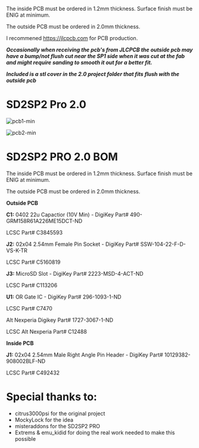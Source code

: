 The inside PCB must be ordered in 1.2mm thickness. Surface finish must be ENIG at minimum.

The outside PCB must be ordered in 2.0mm thickness.

I recommened https://jlcpcb.com for PCB production.

***Occasionally when receiving the pcb's from JLCPCB the outside pcb may have a bump/not flush cut near the SP1 side when it was cut at the fab and might require sanding to smooth it out for a better fit.***

***Included is a stl cover in the 2.0 project folder that fits flush with the outside pcb***

# SD2SP2 Pro 2.0



![pcb1-min](https://github.com/silverstee1/SD2SP2-Pro/assets/54997238/9f54725f-131c-45a7-a1ca-24f069668f79)

![pcb2-min](https://github.com/silverstee1/SD2SP2-Pro/assets/54997238/78f84408-46c2-400c-9989-09444aeecdcc)


SD2SP2 PRO 2.0 BOM
=====================================
The inside PCB must be ordered in 1.2mm thickness. Surface finish must be ENIG at minimum.

The outside PCB must be ordered in 2.0mm thickness.

**Outside PCB**

**C1:** 0402 22u Capactior (10V Min) - DigiKey Part# 490-GRM158R61A226ME15DCT-ND

LCSC Part# C3845593


**J2:** 02x04 2.54mm Female Pin Socket - DigiKey Part# SSW-104-22-F-D-VS-K-TR

LCSC Part# C5160819


**J3:** MicroSD Slot - DigiKey Part# 2223-MSD-4-ACT-ND

LCSC Part# C113206


**U1:** OR Gate IC - DigiKey Part# 296-1093-1-ND

LCSC Part# C7470

Alt Nexperia Digikey Part# 1727-3067-1-ND

LCSC Alt Nexperia Part# C12488



**Inside PCB**

**J1:** 02x04 2.54mm Male Right Angle Pin Header - DigiKey Part# 10129382-908002BLF-ND

LCSC Part# C492432


Special thanks to:
=====================================
 * citrus3000psi for the original project
 * MockyLock for the idea
 * misteraddons for the SD2SP2 PRO  
 * Extrems & emu_kidid for doing the real work needed to make this possible
